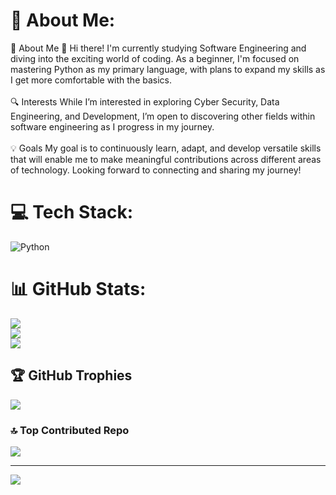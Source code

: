 # 💫 About Me:
🌱 About Me 👋 Hi there! I'm currently studying Software Engineering and diving into the exciting world of coding. As a beginner, I'm focused on mastering Python as my primary language, with plans to expand my skills as I get more comfortable with the basics.<br><br>🔍 Interests While I’m interested in exploring Cyber Security, Data Engineering, and Development, I’m open to discovering other fields within software engineering as I progress in my journey.<br><br>💡 Goals My goal is to continuously learn, adapt, and develop versatile skills that will enable me to make meaningful contributions across different areas of technology. Looking forward to connecting and sharing my journey!


# 💻 Tech Stack:
![Python](https://img.shields.io/badge/python-3670A0?style=for-the-badge&logo=python&logoColor=ffdd54)
# 📊 GitHub Stats:
![](https://github-readme-stats.vercel.app/api?username=KhosieDlomo&theme=dark&hide_border=false&include_all_commits=false&count_private=false)<br/>
![](https://github-readme-streak-stats.herokuapp.com/?user=KhosieDlomo&theme=dark&hide_border=false)<br/>
![](https://github-readme-stats.vercel.app/api/top-langs/?username=KhosieDlomo&theme=dark&hide_border=false&include_all_commits=false&count_private=false&layout=compact)

## 🏆 GitHub Trophies
![](https://github-profile-trophy.vercel.app/?username=KhosieDlomo&theme=radical&no-frame=false&no-bg=true&margin-w=4)

### 🔝 Top Contributed Repo
![](https://github-contributor-stats.vercel.app/api?username=KhosieDlomo&limit=5&theme=dark&combine_all_yearly_contributions=true)

---
[![](https://visitcount.itsvg.in/api?id=KhosieDlomo&icon=0&color=0)](https://visitcount.itsvg.in)

<!-- Proudly created with GPRM ( https://gprm.itsvg.in ) -->
